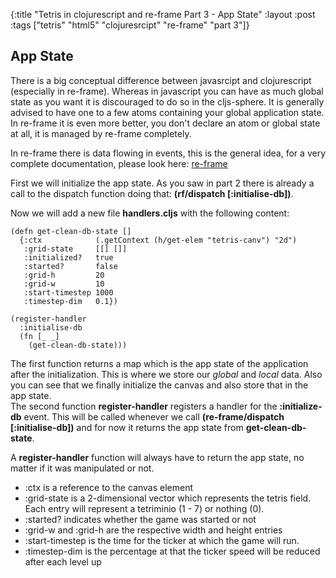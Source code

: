 {:title "Tetris in clojurescript and re-frame Part 3 - App State"
 :layout :post
 :tags  ["tetris" "html5" "clojuresrcipt" "re-frame" "part 3"]}
 
## App State

There is a big conceptual difference between javasrcipt and clojurescript (especially in re-frame). Whereas in 
javascript you can have as much global state as you want it is discouraged to do so in the cljs-sphere. It
is generally advised to have one to a few atoms containing your global application state.  
In re-frame it is even more better, you don't declare an atom or global state at all, it is managed by re-frame 
completely.

In re-frame there is data flowing in events, this is the general idea, for a very complete documentation, please
look here: [re-frame](https://github.com/Day8/re-frame)

First we will initialize the app state. As you saw in part 2 there is already a call to the dispatch function
doing that: **(rf/dispatch [:initialise-db])**.

Now we will add a new file **handlers.cljs** with the following content:

    (defn get-clean-db-state []
      {:ctx            (.getContext (h/get-elem "tetris-canv") "2d")
       :grid-state     [[] []]
       :initialized?   true
       :started?       false
       :grid-h         20
       :grid-w         10
       :start-timestep 1000
       :timestep-dim   0.1})
    
    (register-handler
      :initialise-db
      (fn [_ _]
        (get-clean-db-state)))
        
The first function returns a map which is the app state of the application after the initialization. This is where we
store our _global_ and _local_ data. Also you can see that we finally initialize the canvas and also store that
in the app state.  
The second function **register-handler** registers a handler for the **:initialize-db** event. This will be called
whenever we call **(re-frame/dispatch [:initialise-db])** and for now it returns the app state from 
**get-clean-db-state**.

A **register-handler** function will always have to return the app state, no matter if it was manipulated or not.

* :ctx is a reference to the canvas element
* :grid-state is a 2-dimensional vector which represents the tetris field. Each entry will represent a tetriminio 
(1 - 7) or nothing (0).
* :started? indicates whether the game was started or not
* :grid-w and :grid-h are the respective width and height entries
* :start-timestep is the time for the ticker at which the game will run.
* :timestep-dim is the percentage at that the ticker speed will be reduced after each level up


